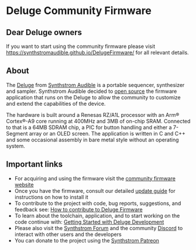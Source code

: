 # Deluge Community Firmware

## Dear Deluge owners
If you want to start using the community firmware please visit https://synthstromaudible.github.io/DelugeFirmware/ for all relevant details.

## About
The [Deluge](https://synthstrom.com/product/deluge/) from [Synthstrom Audible](https://synthstrom.com/) is a portable sequencer, synthesizer and sampler. Synthstrom Audible decided to [open source](https://synthstrom.com/open/) the firmware application that runs on the Deluge to allow the community to customize and extend the capabilities of the device. 

The hardware is built around a Renesas RZ/A1L processor with an Arm® Cortex®-A9 core running at 400MHz and 3MB of on-chip SRAM. Connected to that is a 64MB SDRAM chip, a PIC for button handling and either a 7-Segment array or an OLED screen. The application is written in C and C++ and some occasional assembly in bare metal style without an operating system.

## Important links
* For acquiring and using the firmware visit the [community firmware website](https://synthstromaudible.github.io/DelugeFirmware)
* Once you have the firmware, consult our detailed [update guide](https://github.com/SynthstromAudible/DelugeFirmware/wiki/Update-guide) for instructions on how to install it
* To contribute to the project with code, bug reports, suggestions, and feedback see: [How to contribute to Deluge Firmware](https://github.com/SynthstromAudible/DelugeFirmware/blob/community/docs/CONTRIBUTING.md)
* To learn about the toolchain, application, and to start working on the code continue with: [Getting Started with Deluge Development](https://github.com/SynthstromAudible/DelugeFirmware/blob/community/docs/dev/getting_started.md)
* Please also visit the [Synthstrom Forum](https://forums.synthstrom.com/) and the community [Discord](https://discord.gg/BnRcyFSgaT) to interact with other users and the developers
* You can donate to the project using the [Synthstrom Patreon](https://www.patreon.com/Synthstrom)
